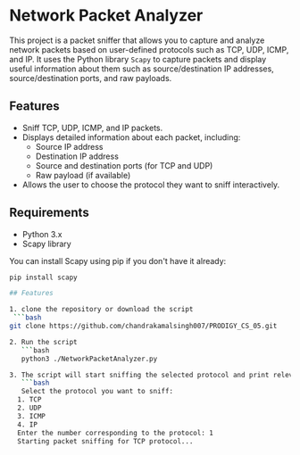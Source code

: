 # Network Packet Analyzer

This project is a packet sniffer that allows you to capture and analyze network packets based on user-defined protocols such as TCP, UDP, ICMP, and IP. It uses the Python library `Scapy` to capture packets and display useful information about them such as source/destination IP addresses, source/destination ports, and raw payloads.

## Features

- Sniff TCP, UDP, ICMP, and IP packets.
- Displays detailed information about each packet, including:
  - Source IP address
  - Destination IP address
  - Source and destination ports (for TCP and UDP)
  - Raw payload (if available)
- Allows the user to choose the protocol they want to sniff interactively.

## Requirements

- Python 3.x
- Scapy library

You can install Scapy using pip if you don't have it already:

```bash
pip install scapy

## Features

1. clone the repository or download the script
 ```bash
git clone https://github.com/chandrakamalsingh007/PRODIGY_CS_05.git

2. Run the script
   ```bash
   python3 ./NetworkPacketAnalyzer.py

3. The script will start sniffing the selected protocol and print relevant packet information in the terminal.
   ```bash
   Select the protocol you want to sniff:
  1. TCP
  2. UDP
  3. ICMP
  4. IP
  Enter the number corresponding to the protocol: 1
  Starting packet sniffing for TCP protocol...

